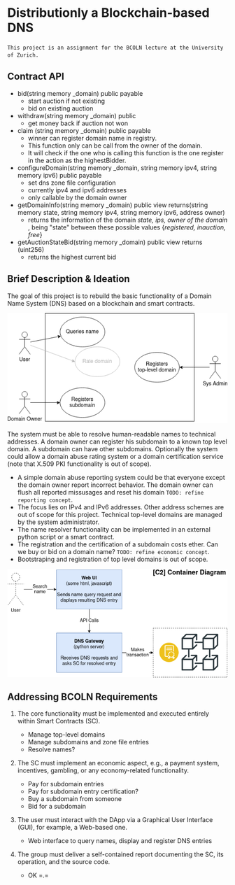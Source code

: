 #  Distributionly a Blockchain-based DNS

`This project is an assignment for the BCOLN lecture at the University of Zurich.`

## Contract API

- bid(string memory _domain) public payable  
    - start auction if not existing
    - bid on existing auction
- withdraw(string memory _domain) public 
    - get money back if auction not won
- claim (string memory _domain) public payable
    - winner can register domain name in registry.
    - This function only can be call from the owner of the domain. 
    - It will check if the one who is calling this function is the one register in the action as the highestBidder.
- configureDomain(string memory _domain, string memory ipv4, string memory ipv6) public payable
    - set dns zone file configuration
    - currently ipv4 and ipv6 addresses
    - only callable by the domain owner
- getDomainInfo(string memory _domain) public view returns(string memory state, string memory ipv4, string memory ipv6, address owner)
    - returns the information of the domain *state, ips, owner of the domain* , being "state" between these possible values {*registered, inauction, free*}
- getAuctionStateBid(string memory _domain) public view returns (uint256)
    - returns the highest current bid

## Brief Description & Ideation

The goal of this project is to rebuild the basic functionality of a Domain Name System (DNS) based on a blockchain and smart contracts.

![Use Case Diagram](./doc/images/Distributionly-Diagrams-UseCase.png "Use Cases")

The system must be able to resolve human-readable names to technical addresses. A domain owner can register his subdomain to a known top level domain. A subdomain can have other subdomains. Optionally the system could allow a domain abuse rating system or a domain certification service (note that X.509 PKI functionality is out of scope). 

- A simple domain abuse reporting system could be that everyone except the domain owner report incorrect behavior. The domain owner can flush all reported missusages and reset his domain `TODO: refine reporting concept`.
- The focus lies on IPv4 and IPv6 addresses. Other address schemes are out of scope for this project. Technical top-level domains are managed by the system administrator.
- The name resolver functionality can be implemented in an external python script or a smart contract. 
- The registration and the certification of a subdomain costs ether. Can we buy or bid on a domain name? `TODO: refine economic concept`.
- Bootstraping and registration of top level domains is out of scope. 


![Container Diagram](./doc/images/Distributionly-Diagrams-C2-Container.png "Container Diagram")

## Addressing BCOLN Requirements

1. The core functionality must be implemented and executed entirely within Smart Contracts (SC).

    - Manage top-level domains
    - Manage subdomains and zone file entries
    - Resolve names? 

1. The SC must implement an economic aspect, e.g., a payment system, incentives, gambling, or any economy-related functionality.

    - Pay for subdomain entries
    - Pay for subdomain entry certification?
    - Buy a subdomain from someone
    - Bid for a subdomain

1. The user must interact with the DApp via a Graphical User Interface (GUI), for example, a Web-based one.

    - Web interface to query names, display and register DNS entries

1. The group must deliver a self-contained report documenting the SC, its operation, and the source code.

    - OK =.=

